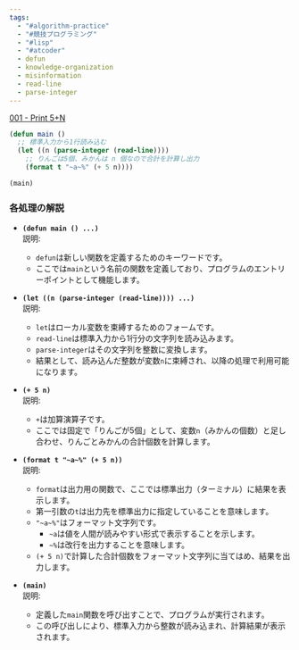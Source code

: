 ```yaml
---
tags:
  - "#algorithm-practice"
  - "#競技プログラミング"
  - "#lisp"
  - "#atcoder"
  - defun
  - knowledge-organization
  - misinformation
  - read-line
  - parse-integer
---
```

[001 - Print 5+N](https://atcoder.jp/contests/math-and-algorithm/tasks/math_and_algorithm_a)
```lisp
(defun main ()
  ;; 標準入力から1行読み込む
  (let ((n (parse-integer (read-line))))
    ;; りんごは5個、みかんは n 個なので合計を計算し出力
    (format t "~a~%" (+ 5 n))))

(main)
```

### 各処理の解説

- **`(defun main () ...)`**  
  説明:  
  - `defun`は新しい関数を定義するためのキーワードです。  
  - ここでは`main`という名前の関数を定義しており、プログラムのエントリーポイントとして機能します。

- **`(let ((n (parse-integer (read-line)))) ...)`**  
  説明:  
  - `let`はローカル変数を束縛するためのフォームです。  
  - `read-line`は標準入力から1行分の文字列を読み込みます。  
  - `parse-integer`はその文字列を整数に変換します。  
  - 結果として、読み込んだ整数が変数`n`に束縛され、以降の処理で利用可能になります。

- **`(+ 5 n)`**  
  説明:  
  - `+`は加算演算子です。  
  - ここでは固定で「りんごが5個」として、変数`n`（みかんの個数）と足し合わせ、りんごとみかんの合計個数を計算します。

- **`(format t "~a~%" (+ 5 n))`**  
  説明:  
  - `format`は出力用の関数で、ここでは標準出力（ターミナル）に結果を表示します。  
  - 第一引数の`t`は出力先を標準出力に指定していることを意味します。  
  - `"~a~%"`はフォーマット文字列です。  
    - `~a`は値を人間が読みやすい形式で表示することを示します。  
    - `~%`は改行を出力することを意味します。  
  - `(+ 5 n)`で計算した合計個数をフォーマット文字列に当てはめ、結果を出力します。

- **`(main)`**  
  説明:  
  - 定義した`main`関数を呼び出すことで、プログラムが実行されます。  
  - この呼び出しにより、標準入力から整数が読み込まれ、計算結果が表示されます。
